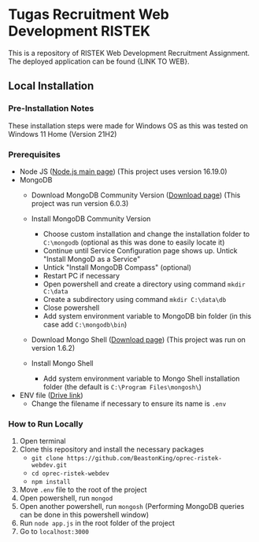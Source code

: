
# Tugas Recruitment Web Development RISTEK

This is a repository of RISTEK Web Development Recruitment Assignment. The deployed application can be found {LINK TO WEB}.

## Local Installation
### Pre-Installation Notes
These installation steps were made for Windows OS as this was tested on Windows 11 Home (Version 21H2)
### Prerequisites
- Node JS ([Node.js main page](https://nodejs.org/en/)) (This project uses version 16.19.0)
- MongoDB 
  - Download MongoDB Community Version ([Download page](https://www.mongodb.com/try/download/community)) (This project was run version 6.0.3)
  - Install MongoDB Community Version
    - Choose custom installation and change the installation folder to `C:\mongodb` (optional as this was done to easily locate it)
    - Continue until Service Configuration page shows up. Untick "Install MongoD as a Service"
    - Untick "Install MongoDB Compass" (optional)
    - Restart PC if necessary
    - Open powershell and create a directory using command `mkdir C:\data`
    - Create a subdirectory using command `mkdir C:\data\db`
    - Close powershell
    - Add system environment variable to MongoDB bin folder (in this case add `C:\mongodb\bin`)

  - Download Mongo Shell ([Download page](https://www.mongodb.com/try/download/shell)) (This project was run on version 1.6.2)
  - Install Mongo Shell
    - Add system environment variable to Mongo Shell installation folder (the default is `C:\Program Files\mongosh\`)
- ENV file ([Drive link](https://drive.google.com/file/d/1fawE-HGVJNR5uRkKy-9iSbuIKsMU_Vci/view?usp=sharing))
  - Change the filename if necessary to ensure its name is `.env`

### How to Run Locally
1. Open terminal
2. Clone this repository and install the necessary packages
    - `git clone https://github.com/BeastonKing/oprec-ristek-webdev.git`
    - `cd oprec-ristek-webdev`
    - `npm install`
3. Move `.env` file to the root of the project
4. Open powershell, run `mongod`
5. Open another powershell, run `mongosh` (Performing MongoDB queries can be done in this powershell window)
6. Run `node app.js` in the root folder of the project
7. Go to `localhost:3000`